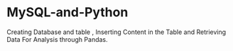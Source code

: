# MySQL-and-Python
Creating Database and table , Inserting Content in the Table and Retrieving Data For Analysis through Pandas.
